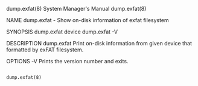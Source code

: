 dump.exfat(8)                                                                     System Manager's Manual                                                                    dump.exfat(8)

NAME
       dump.exfat - Show on-disk information of exfat filesystem

SYNOPSIS
       dump.exfat device
       dump.exfat -V

DESCRIPTION
       dump.exfat Print on-disk information from given device that formatted by exFAT filesystem.

OPTIONS
       -V     Prints the version number and exits.

                                                                                                                                                                             dump.exfat(8)
